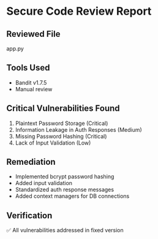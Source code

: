 # Secure Code Review Report

## Reviewed File
app.py

## Tools Used
- Bandit v1.7.5
- Manual review

## Critical Vulnerabilities Found
1. Plaintext Password Storage (Critical)
2. Information Leakage in Auth Responses (Medium)
3. Missing Password Hashing (Critical)
4. Lack of Input Validation (Low)

## Remediation
- Implemented bcrypt password hashing
- Added input validation
- Standardized auth response messages
- Added context managers for DB connections

## Verification
✅ All vulnerabilities addressed in fixed version